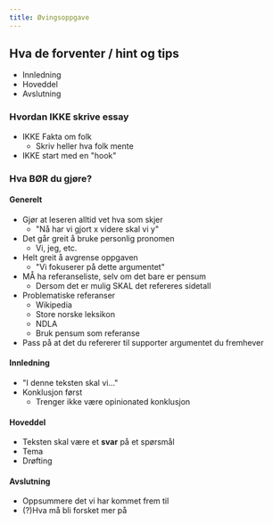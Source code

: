 ```yaml
---
title: Øvingsoppgave
---
```


## Hva de forventer / hint og tips

- Innledning
- Hoveddel
- Avslutning

### Hvordan IKKE skrive essay

- IKKE Fakta om folk
  - Skriv heller hva folk mente
- IKKE start med en "hook"

### Hva BØR du gjøre?

#### Generelt

- Gjør at leseren alltid vet hva som skjer
  - "Nå har vi gjort x videre skal vi y"
- Det går greit å bruke personlig pronomen
  - Vi, jeg, etc.
- Helt greit å avgrense oppgaven
  - "Vi fokuserer på dette argumentet"
- MÅ ha referanseliste, selv om det bare er pensum
  - Dersom det er mulig SKAL det refereres sidetall
- Problematiske referanser
  - Wikipedia
  - Store norske leksikon
  - NDLA
  - Bruk pensum som referanse
- Pass på at det du refererer til supporter argumentet du fremhever

#### Innledning

- "I denne teksten skal vi..."
- Konklusjon først
  - Trenger ikke være opinionated konklusjon

#### Hoveddel

- Teksten skal være et **svar** på et spørsmål
- Tema
- Drøfting

#### Avslutning

- Oppsummere det vi har kommet frem til
- (?)Hva må bli forsket mer på
